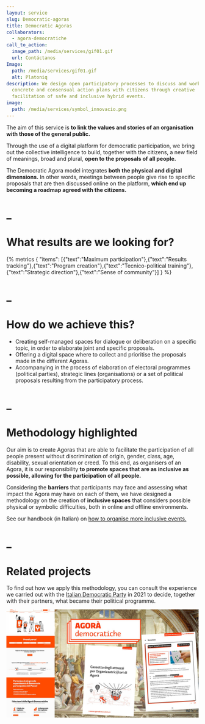 ```yaml
---
layout: service
slug: Democratic-agoras
title: Democratic Agoras
collaborators:
  - agora-democratiche
call_to_action:
  image_path: /media/services/gif01.gif
  url: Contáctanos
Image:
  path: /media/services/gif01.gif
  alt: Platoniq
description: We design open participatory processes to discuss and work on
  concrete and consensual action plans with citizens through creative
  facilitation of safe and inclusive hybrid events.
image:
  path: /media/services/symbol_innovacio.png
---
```

The aim of this service is **to link the values and stories of an organisation with those of the general public.**

Through the use of a digital platform for democratic participation, we bring out the collective intelligence to build, together with the citizens, a new field of meanings, broad and plural, **open to the proposals of all people.**

The Democratic Agora model integrates **both the physical and digital dimensions.** In other words, meetings between people give rise to specific proposals that are then discussed online on the platform, **which end up becoming a roadmap agreed with the citizens.**

# _

# What results are we looking for?

{% metrics { "items": [{"text":"Maximum participation"},{"text":"Results tracking"},{"text":"Program creation"},{"text":"Tecnico-political training"},{"text":"Strategic direction"},{"text":"Sense of community"}] } %}

# _

# How do we achieve this?

* Creating self-managed spaces for dialogue or deliberation on a specific topic, in order to elaborate joint and specific proposals.
* Offering a digital space where to collect and prioritise the proposals made in the different Agoras.
* Accompanying in the process of elaboration of electoral programmes (political parties), strategic lines (organisations) or a set of political proposals resulting from the participatory process.

# _

# Methodology highlighted

Our aim is to create Agoras that are able to facilitate the participation of all people present without discrimination of origin, gender, class, age, disability, sexual orientation or creed. To this end, as organisers of an Agora, it is our responsibility **to promote spaces that are as inclusive as possible, allowing for the participation of all people.**

Considering the **barriers** that participants may face and assessing what impact the Agora may have on each of them, we have designed a methodology on the creation of **inclusive spaces** that considers possible physical or symbolic difficulties, both in online and offline environments.[](https://agorademocratiche-staging.s3.amazonaws.com/agora-democratiche-staging/uploads/decidim/attachment/file/156/Manuale_su_come_organizzare_eventi_pi%C3%B9_inclusivi.pdf)

See our handbook (in Italian) on [how to organise more inclusive events.](https://agorademocratiche-staging.s3.amazonaws.com/agora-democratiche-staging/uploads/decidim/attachment/file/156/Manuale_su_come_organizzare_eventi_pi%C3%B9_inclusivi.pdf)

# _

# Related projects

To find out how we apply this methodology, you can consult the experience we carried out with the [Italian Democratic Party](https://platoniq.net/es/projects/agora-democratica-pd/) in 2021 to decide, together with their partners, what became their political programme.

![Agorà Democratiche](/media/photo_2024-07-31_15-48-25.jpg "Agorà Democratiche")
